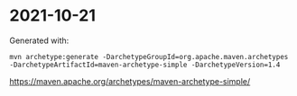 # 2021-10-21

Generated with:

```
mvn archetype:generate -DarchetypeGroupId=org.apache.maven.archetypes -DarchetypeArtifactId=maven-archetype-simple -DarchetypeVersion=1.4
```

https://maven.apache.org/archetypes/maven-archetype-simple/

